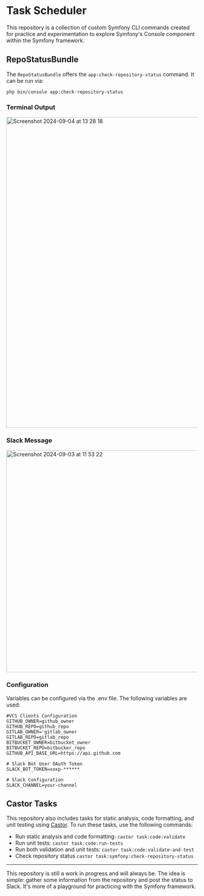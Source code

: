 # Task Scheduler

This repository is a collection of custom Symfony CLI commands created for practice and experimentation to explore Symfony's Console component within the Symfony framework.

## RepoStatusBundle

The `RepoStatusBundle` offers the `app:check-repository-status` command. It can be run via:

```
php bin/console app:check-repository-status
```

### Terminal Output
<img width="816" alt="Screenshot 2024-09-04 at 13 28 18" src="https://github.com/user-attachments/assets/b0f6b81c-bf27-41a3-a4b4-f5aaf2364aa2">

### Slack Message
<img width="583" alt="Screenshot 2024-09-03 at 11 53 22" src="https://github.com/user-attachments/assets/6200e17f-5696-4317-a494-5f47d7717039">


### Configuration
Variables can be configured via the .env file. The following variables are used:

```
#VCS Clients Configuration
GITHUB_OWNER=github_owner
GITHUB_REPO=github_repo
GITLAB_OWNER='gitlab_owner
GITLAB_REPO=gitlab_repo
BITBUCKET_OWNER=bitbucket_owner
BITBUCKET_REPO=bitbucker_repo
GITHUB_API_BASE_URL=https://api.github.com

# Slack Bot User OAuth Token
SLACK_BOT_TOKEN=xoxp-******

# Slack Configuration
SLACK_CHANNEL=your-channel
```

## Castor Tasks

This repository also includes tasks for static analysis, code formatting, and unit testing using [Castor](https://github.com/jolicode/castor). To run these tasks, use the following commands:

* Run static analysis and code formatting: `castor task:code:validate`
* Run unit tests: `castor task:code:run-tests`
* Run both validation and unit tests: `castor task:code:validate-and-test`
* Check repository status `castor task:symfony:check-repository-status`


---

This repository is still a work in progress and will always be. The idea is simple: gather some information from the repository and post the status to Slack. It's more of a playground for practicing with the Symfony framework.
